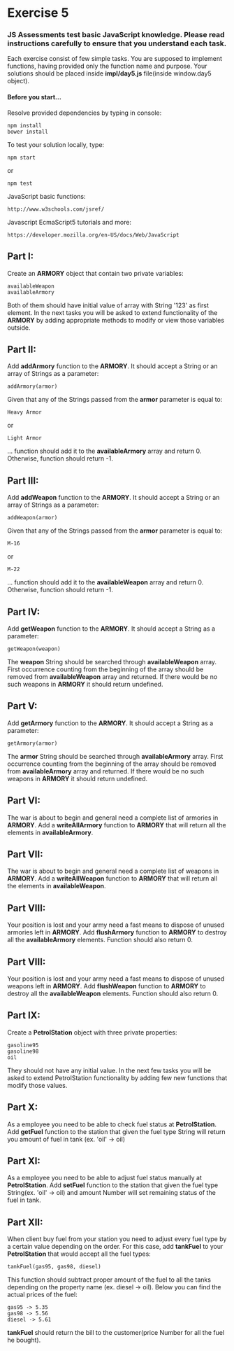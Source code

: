 # Exercise 5

### JS Assessments test basic JavaScript knowledge. Please read instructions carefully to ensure that you understand each task.

Each exercise consist of few simple tasks. You are supposed to implement functions, having provided only the function name and purpose.
Your solutions should be placed inside **impl/day5.js** file(inside window.day5 object).

#### Before you start...

Resolve provided dependencies by typing in console:

    npm install
    bower install

To test your solution locally, type:

    npm start
    
or

    npm test

JavaScript basic functions:

    http://www.w3schools.com/jsref/
Javascript EcmaScript5 tutorials and more:

    https://developer.mozilla.org/en-US/docs/Web/JavaScript



## Part I:

Create an **ARMORY** object that contain two private variables:

    availableWeapon
    availableArmory

Both of them should have initial value of array with String '123' as first element.
In the next tasks you will be asked to extend functionality of the **ARMORY** by adding appropriate
methods to modify or view those variables outside.

## Part II:

Add **addArmory** function to the **ARMORY**. It should accept a String or an array of Strings as a parameter:

    addArmory(armor)

Given that any of the Strings passed from the **armor** parameter is equal to:

    Heavy Armor
or

    Light Armor

... function should add it to the **availableArmory** array and return 0. Otherwise, function should return -1.

## Part III:

Add **addWeapon** function to the **ARMORY**. It should accept a String or an array of Strings as a parameter:

    addWeapon(armor)

Given that any of the Strings passed from the **armor** parameter is equal to:

    M-16
or

    M-22

... function should add it to the **availableWeapon** array and return 0. Otherwise, function should return -1.

## Part IV:

Add **getWeapon** function to the **ARMORY**. It should accept a String as a parameter:

    getWeapon(weapon)

The **weapon** String should be searched through **availableWeapon** array. First occurrence counting
from the beginning of the array should be removed from **availableWeapon** array and returned. If there
would be no such weapons in **ARMORY** it should return undefined.

## Part V:

Add **getArmory** function to the **ARMORY**. It should accept a String as a parameter:

    getArmory(armor)

The **armor** String should be searched through **availableArmory** array. First occurrence counting
from the beginning of the array should be removed from **availableArmory** array and returned. If there
would be no such weapons in **ARMORY** it should return undefined.

## Part VI:

The war is about to begin and general need a complete list of armories in **ARMORY**.
Add a **writeAllArmory** function to **ARMORY** that will return all the elements in **availableArmory**.

## Part VII:

The war is about to begin and general need a complete list of weapons in **ARMORY**.
Add a **writeAllWeapon** function to **ARMORY** that will return all the elements in **availableWeapon**.

## Part VIII:

Your position is lost and your army need a fast means to dispose of unused armories left in **ARMORY**.
Add **flushArmory** function to **ARMORY** to destroy all the **availableArmory** elements. Function
should also return 0.

## Part VIII:

Your position is lost and your army need a fast means to dispose of unused weapons left in **ARMORY**.
Add **flushWeapon** function to **ARMORY** to destroy all the **availableWeapon** elements. Function
should also return 0.

## Part IX:

Create a **PetrolStation** object with three private properties:

    gasoline95
    gasoline98
    oil

They should not have any initial value. In the next few tasks you will be asked to extend PetrolStation
functionality by adding few new functions that modify those values.

## Part X:

As a employee you need to be able to check fuel status at **PetrolStation**. Add **getFuel** function
to the station that given the fuel type String will return you amount of fuel in tank (ex. 'oil' -> oil)

## Part XI:

As a employee you need to be able to adjust fuel status manually at **PetrolStation**. Add **setFuel** function
to the station that given the fuel type String(ex. 'oil' -> oil) and amount Number will set remaining status
of the fuel in tank.

## Part XII:

When client buy fuel from your station you need to adjust every fuel type by a certain value depending
on the order. For this case, add **tankFuel** to your **PetrolStation** that would accept all the fuel types:

    tankFuel(gas95, gas98, diesel)

This function should subtract proper amount of the fuel to all the tanks depending on the property name
(ex. diesel -> oil). Below you can find the actual prices of the fuel:

    gas95 -> 5.35
    gas98 -> 5.56
    diesel -> 5.61

**tankFuel** should return the bill to the customer(price Number for all the fuel he bought).
